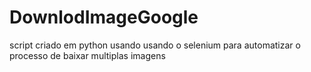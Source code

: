# DownlodImageGoogle
 script  criado em python usando usando o selenium para automatizar o processo de baixar multiplas imagens
